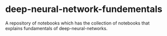 # deep-neural-network-fundementals
A repository of notebooks which has the collection of notebooks that explains fundamentals of deep-neural-networks. 
